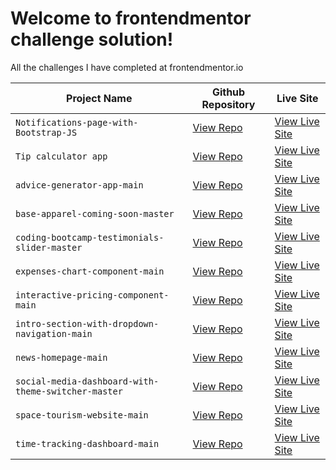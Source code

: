 # Welcome to frontendmentor challenge solution!

All the challenges I have completed at frontendmentor.io

|Project Name                |Github Repository       |Live Site                         |
|----------------|-------------------------------|--------------------|
|`Notifications-page-with-Bootstrap-JS`|[View Repo](https://github.com/amulyalovescoding/frontendmentor/tree/main/Notifications-page-with-Bootstrap-JS)            |[View Live Site](https://amulyalovescoding.github.io/frontendmentor/Notifications-page-with-Bootstrap-JS/)            |
|`Tip calculator app`|[View Repo](https://github.com/amulyalovescoding/frontendmentor/tree/main/Tip%20calculator%20app)            |[View Live Site](https://amulyalovescoding.github.io/frontendmentor/Tip%20calculator%20app/)            |
|`advice-generator-app-main` |[View Repo](https://github.com/amulyalovescoding/frontendmentor/tree/main/advice-generator-app-main)|[View Live Site](https://amulyalovescoding.github.io/frontendmentor/advice-generator-app-main/)|
|`base-apparel-coming-soon-master`|[View Repo](https://github.com/amulyalovescoding/frontendmentor/tree/main/base-apparel-coming-soon-master)|[View Live Site](https://amulyalovescoding.github.io/frontendmentor/base-apparel-coming-soon-master/)|
|`coding-bootcamp-testimonials-slider-master` |[View Repo](https://github.com/amulyalovescoding/frontendmentor/tree/main/coding-bootcamp-testimonials-slider-master)|[View Live Site](https://amulyalovescoding.github.io/frontendmentor/coding-bootcamp-testimonials-slider-master/)|
|`expenses-chart-component-main` |[View Repo](https://github.com/amulyalovescoding/frontendmentor/tree/main/expenses-chart-component-main)|[View Live Site](https://amulyalovescoding.github.io/frontendmentor/expenses-chart-component-main/)|
|`interactive-pricing-component-main`|[View Repo](https://github.com/amulyalovescoding/frontendmentor/tree/main/interactive-pricing-component-main)|[View Live Site](https://amulyalovescoding.github.io/frontendmentor/interactive-pricing-component-main/)|
|`intro-section-with-dropdown-navigation-main` |[View Repo](https://github.com/amulyalovescoding/frontendmentor/tree/main/intro-section-with-dropdown-navigation-main)|[View Live Site](https://amulyalovescoding.github.io/frontendmentor/intro-section-with-dropdown-navigation-main/)|
`news-homepage-main`|[View Repo](https://github.com/amulyalovescoding/frontendmentor/tree/main/news-homepage-main)|[View Live Site](https://amulyalovescoding.github.io/frontendmentor/news-homepage-main/)|
`social-media-dashboard-with-theme-switcher-master`|[View Repo](https://github.com/amulyalovescoding/frontendmentor/tree/main/social-media-dashboard-with-theme-switcher-master)|[View Live Site](https://amulyalovescoding.github.io/frontendmentor/social-media-dashboard-with-theme-switcher-master/)|
`space-tourism-website-main`|[View Repo](https://github.com/amulyalovescoding/frontendmentor/tree/main/space-tourism-website-main)|[View Live Site](https://github.com/amulyalovescoding/frontendmentor/tree/main/space-tourism-website-main)|
`time-tracking-dashboard-main`|[View Repo](https://github.com/amulyalovescoding/frontendmentor/tree/main/time-tracking-dashboard-main)|[View Live Site](https://amulyalovescoding.github.io/frontendmentor/time-tracking-dashboard-main/)|
